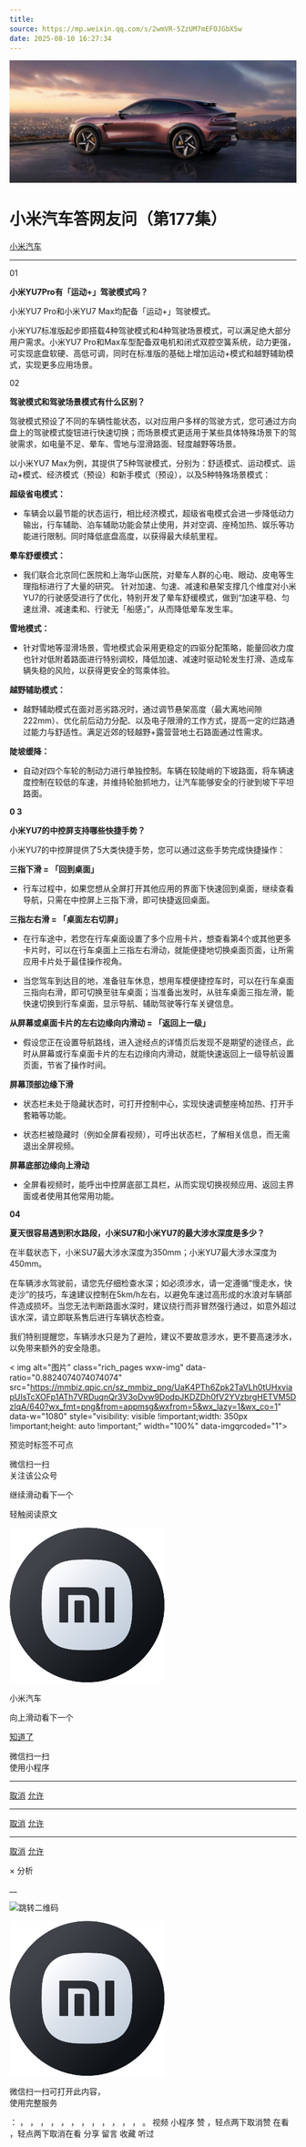 ```yaml
---
title: 
source: https://mp.weixin.qq.com/s/2wmVR-5ZzUM7mEFOJGbX5w
date: 2025-08-10 16:27:34
---
```


![cover_image](images/img_b2570cad.jpg)


#  小米汽车答网友问（第177集）


[ 小米汽车 ](<javascript:void\(0\);>)

______

01

**小米YU7****Pro****有「运动+」驾驶模式吗？**

小米YU7 Pro和小米YU7 Max均配备「运动+」驾驶模式。

小米YU7标准版起步即搭载4种驾驶模式和4种驾驶场景模式，可以满足绝大部分用户需求。小米YU7 Pro和Max车型配备双电机和闭式双腔空簧系统，动力更强，可实现底盘软硬、高低可调，同时在标准版的基础上增加运动+模式和越野辅助模式，实现更多应用场景。

02

**驾驶模式和驾驶场景模式有什么区别？**

驾驶模式预设了不同的车辆性能状态，以对应用户多样的驾驶方式，您可通过方向盘上的驾驶模式旋钮进行快速切换；而场景模式更适用于某些具体特殊场景下的驾驶需求，如电量不足、晕车、雪地与湿滑路面、轻度越野等场景。

以小米YU7 Max为例，其提供了5种驾驶模式，分别为：舒适模式、运动模式、运动+模式、经济模式（预设）和新手模式（预设），以及5种特殊场景模式：

**超级省电模式：**

  * 车辆会以最节能的状态运行，相比经济模式，超级省电模式会进一步降低动力输出，行车辅助、泊车辅助功能会禁止使用，并对空调、座椅加热、娱乐等功能进行限制。同时降低底盘高度，以获得最大续航里程。

**晕车舒缓模式：**

  * 我们联合北京同仁医院和上海华山医院，对晕车人群的心电、眼动、皮电等生理指标进行了大量的研究。 针对加速、匀速、减速和悬架支撑几个维度对小米YU7的行驶感受进行了优化，特别开发了晕车舒缓模式，做到“加速平稳、匀速丝滑、减速柔和、行驶无「船感」”，从而降低晕车发生率。

**雪地模式：**

  * 针对雪地等湿滑场景，雪地模式会采用更稳定的四驱分配策略，能量回收力度也针对低附着路面进行特别调校，降低加速、减速时驱动轮发生打滑、造成车辆失稳的风险，以获得更安全的驾乘体验。

**越野辅助模式：**

  * 越野辅助模式在面对恶劣路况时，通过调节悬架高度（最大离地间隙222mm）、优化前后动力分配、以及电子限滑的工作方式，提高一定的烂路通过能力与舒适性。满足近郊的轻越野+露营营地土石路面通过性需求。

**陡坡缓降：**

  * 自动对四个车轮的制动力进行单独控制。车辆在较陡峭的下坡路面，将车辆速度控制在较低的车速，并维持轮胎抓地力，让汽车能够安全的行驶到坡下平坦路面。

**0 3**

**小米YU7的****中控屏****支持哪些快捷手势？**

小米YU7的中控屏提供了5大类快捷手势，您可以通过这些手势完成快捷操作：

**三指下滑 = 「回到****桌面****」**

  * 行车过程中，如果您想从全屏打开其他应用的界面下快速回到桌面，继续查看导航，只需在中控屏上三指下滑，即可快捷返回桌面。

**三指左右滑 = 「****桌面****左右切屏」**

  * 在行车途中，若您在行车桌面设置了多个应用卡片，想查看第4个或其他更多卡片时，可以在行车桌面上三指左右滑动，就能便捷地切换桌面页面，让所需应用卡片处于最佳操作视角。

  * 当您驾车到达目的地，准备驻车休息，想用车模便捷控车时，可以在行车桌面三指向右滑，即可切换至驻车桌面；当准备出发时，从驻车桌面三指左滑，能快速切换到行车桌面，显示导航、辅助驾驶等行车关键信息。

**从屏幕或****桌面****卡片的左右边缘向内滑动 = 「返回上一级」**

  * 假设您正在设置导航路线，进入途经点的详情页后发现不是期望的途径点，此时从屏幕或行车桌面卡片的左右边缘向内滑动，就能快速返回上一级导航设置页面，节省了操作时间。

**屏幕顶部边缘下滑**

  * 状态栏未处于隐藏状态时，可打开控制中心，实现快速调整座椅加热、打开手套箱等功能。

  * 状态栏被隐藏时（例如全屏看视频），可呼出状态栏，了解相关信息，而无需退出全屏视频。

**屏幕底部边缘向上滑动**

  * 全屏看视频时，能呼出中控屏底部工具栏，从而实现切换视频应用、返回主界面或者使用其他常用功能。

**04**

**夏天很容易遇到积水路段，小米****SU7****和小米YU7的最大涉水深度是多少？**

在半载状态下，小米SU7最大涉水深度为350mm；小米YU7最大涉水深度为450mm。

在车辆涉水驾驶前，请您先仔细检查水深；如必须涉水，请一定遵循“慢走水，快走沙”的技巧，车速建议控制在5km/h左右，以避免车速过高形成的水浪对车辆部件造成损坏。当您无法判断路面水深时，建议绕行而非冒然强行通过，如意外超过该水深，请立即联系售后进行车辆状态检查。

我们特别提醒您，车辆涉水只是为了避险，建议不要故意涉水，更不要高速涉水，以免带来额外的安全隐患。

  

  

  
< img alt="图片" class="rich_pages wxw-img" data-ratio="0.8824074074074074" src="https://mmbiz.qpic.cn/sz_mmbiz_png/UaK4PTh6Zpk2TaVLh0tUHxviapUIsTcXOFp1ATh7VRDuqnQr3V3oDvw9DodpJKDZDh0fV2YVzbrgHETVM5DzIqA/640?wx_fmt=png&from=appmsg&wxfrom=5&wx_lazy=1&wx_co=1" data-w="1080" style="visibility: visible !important;width: 350px !important;height: auto !important;" width="100%" data-imgqrcoded="1">  
[](<>)

预览时标签不可点

微信扫一扫  
关注该公众号

继续滑动看下一个

轻触阅读原文

![img_97d833da.jpg](images/img_97d833da.jpg)

小米汽车 

向上滑动看下一个

[知道了](<javascript:;>)

微信扫一扫  
使用小程序

****

[取消](<javascript:void\(0\);>) [允许](<javascript:void\(0\);>)

****

[取消](<javascript:void\(0\);>) [允许](<javascript:void\(0\);>)

****

[取消](<javascript:void\(0\);>) [允许](<javascript:void\(0\);>)

× 分析

__

![跳转二维码]()

![作者头像](images/img_97d833da.jpg)

微信扫一扫可打开此内容，  
使用完整服务

： ， ， ， ， ， ， ， ， ， ， ， ， 。 视频 小程序 赞 ，轻点两下取消赞 在看 ，轻点两下取消在看 分享 留言 收藏 听过